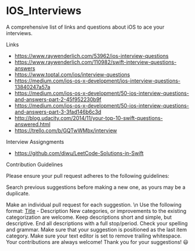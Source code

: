 # IOS_Interviews
A comprehensive list of links and questions about iOS to ace your interviews. 

Links
- https://www.raywenderlich.com/53962/ios-interview-questions
- https://www.raywenderlich.com/110982/swift-interview-questions-answers
- https://www.toptal.com/ios/interview-questions
- https://medium.com/ios-os-x-development/ios-interview-questions-13840247a57a
- https://medium.com/ios-os-x-development/50-ios-interview-questions-and-answers-part-2-45f952230b9f
- https://medium.com/ios-os-x-development/50-ios-interview-questions-and-answers-part-3-3fad146b6c3d
- http://blog.udacity.com/2014/11/your-top-10-swift-questions-answered.html
- https://trello.com/b/GQTwWMbx/interview




Interview Assigngments
- https://github.com/diwu/LeetCode-Solutions-in-Swift


Contribution Guidelines

Please ensure your pull request adheres to the following guidelines:

Search previous suggestions before making a new one, as yours may be a duplicate.

Make an individual pull request for each suggestion. \n
Use the following format: [Title](Link) - Description
New categories, or improvements to the existing categorization are welcome.
Keep descriptions short and simple, but descriptive.
End all descriptions with a full stop/period.
Check your spelling and grammar.
Make sure that your suggestion is positioned as the last item category.
Make sure your text editor is set to remove trailing whitespace.
Your contributions are always welcome! Thank you for your suggestions! 😃
